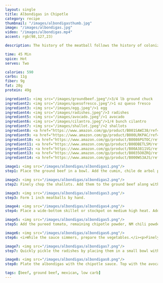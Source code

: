 ```yaml
---
layout: single
title: Albondigas in Chipotle
category: recipe
thumbnail: "/images/albondigasthumb.jpg"
image: "/images/albondigas.jpg"
video: "/images/albondigas.mp4"
accent: rgb(98,127,23)

description: The history of the meatball follows the history of colonization and migration. The earliest meatball recipes can be traced to Imperial Rome. Beef, chicken, peacock, rabbit or pork were finely chopped and combined with moist bread and spices and rolled into balls. These tender balls of meat were cooked in boiling salt water, which is the same method used in Germany & Poland today.<p> Although the origin of the meatball may come from Imperial Rome, the Arabs are responsible for the name. Since the 8th century, Arabic countries (specifically Morocco, Lebanon, Syria, and Palestine) have conquered, ruled, and left their mark upon Spanish culture. The Arabs brought their <i>al-bunduqa</i>, a spiced meatball bound with eggs and pan fried in oil. By the 12th century, the <i>al-bunduqa</i> is adopted as the <i>albondiga</i> and consumed by Spaniards of all social classes. </p> <p> As the albondiga is incorporated into Spanish culture, the recipes become more complex with the addition of fresh herbs, dried chiles, and thick sauces. As the Spaniards conquered new countries, the albondiga became part of their respective cuisines. </p> <p> Our Albondiga recipe comes from Mexico. These spice-kissed beef meatballs are browned until crisp and then cooked in a chipotle tomato sauce. The smoky, spicy sauce is then topped with creamy avocados, pickled radishes, queso fresco and cilantro. </p>

time: 45 Min
spice: Hot
serves: Two

calories: 590
carbs: 11g
fiber: 9g
fat: 28g
protein: 49g

ingredient1: <img src="/images/groundbeef.jpeg"/>3/4 lb ground chuck
ingredient2: <img src="/images/quesofresco.jpeg"/>1 oz queso fresco
ingredient3: <img src="/images/egg.jpeg"/>1 egg
ingredient4: <img src="/images/radishes.jpeg"/>3 radishes
ingredient5: <img src="/images/avocado.jpeg"/>1 avocado
ingredient6: <img src="/images/cilantro.jpeg"/>1/4 bunch cilantro
ingredient7: <img src="/images/shallot.jpeg"/>2 shallots
ingredient8: <a href="https://www.amazon.com/gp/product/B001SAWI38/ref=as_li_qf_sp_asin_il_tl?ie=UTF8&tag=cilalime-20&camp=1789&creative=9325&linkCode=as2&creativeASIN=B001SAWI38&linkId=f50a9f64e07d6fe1dfa9c524415c9b72"><img src="/images/tomatopuree.jpeg"/>1 cup tomato puree</a>
ingredient9: <a href="https://www.amazon.com/gp/product/B000LRKPAC/ref=as_li_qf_sp_asin_il_tl?ie=UTF8&tag=cilalime-20&camp=1789&creative=9325&linkCode=as2&creativeASIN=B000LRKPAC&linkId=9f43b3d2ff96a2f6c8771dce441f2084"><img src="/images/whitewinevinegar.jpeg"/>1/4 cup white wine vinegar</a>
ingredient10: <a href="https://www.amazon.com/gp/product/B0086PGTOC/ref=as_li_qf_sp_asin_il_tl?ie=UTF8&tag=cilalime-20&camp=1789&creative=9325&linkCode=as2&creativeASIN=B0086PGTOC&linkId=865c1e77ae03f6c46059ff0763fc683d"><img src="/images/panko.jpeg"/>1/4 cup panko breadcrumbs</a>
ingredient11: <a href="https://www.amazon.com/gp/product/B00DBETL5M/ref=as_li_qf_sp_asin_il_tl?ie=UTF8&tag=cilalime-20&camp=1789&creative=9325&linkCode=as2&creativeASIN=B00DBETL5M&linkId=06994a432365b52df033e059887aa858"><img src="/images/groundchipotle.jpeg"/>1 1/2 tsp ground chipotle</a>
ingredient12: <a href="https://www.amazon.com/gp/product/B00A3811VG/ref=as_li_qf_sp_asin_il_tl?ie=UTF8&tag=cilalime-20&camp=1789&creative=9325&linkCode=as2&creativeASIN=B00A3811VG&linkId=f28f3c9922f716503875538a24d95a8d"><img src="/images/groundnmchili.jpeg"/>1 tsp ground New Mexico chili</a>
ingredient13: <a href="https://www.amazon.com/gp/product/B0035O0ZRQ/ref=as_li_qf_sp_asin_il_tl?ie=UTF8&tag=cilalime-20&camp=1789&creative=9325&linkCode=as2&creativeASIN=B0035O0ZRQ&linkId=4961647e23e075d146cf7f43b0f39ddb"><img src="/images/groundchilidearbol.jpeg"/>1/2 tsp ground cili de arbol</a>
ingredient14: <a href="https://www.amazon.com/gp/product/B000WS3AJS/ref=as_li_qf_sp_asin_il_tl?ie=UTF8&tag=cilalime-20&camp=1789&creative=9325&linkCode=as2&creativeASIN=B000WS3AJS&linkId=aa8d30379d619c30d128866d707db320"><img src="/images/groundcumin.jpeg"/>1/2 tsp ground cumin</a>

image1: <img src="/images/albondigas/albondigas1.png"/>
step1: Place the ground beef in a bowl. Add the cumin, chile de arbol powder, 1/2 tsp chipotle powder, and 1/4 tsp of salt. Mix.

image2: <img src="/images/albondigas/albondigas2.png"/>
step2: Finely chop the shallots. Add them to the ground beef along with the panko breadcrumbs. Break the egg into the bowl and mix.

image3: <img src="/images/albondigas/albondigas3.png"/>
step3: Form 1 inch meatballs by hand.

image4: <img src="/images/albondigas/albondigas4.png"/>
step4: Place a wide-bottom skillet or stockpot on medium high heat. Add enough oil to coat the bottom of the pan. Once the oil is hot, add the meatballs. Brown the meatballs on each side for 2 minutes.<p><i> While meatballs don't technically have sides, it's important to make sure that they brown on the exterior.</i></p>

image5: <img src="/images/albondigas/albondigas5.png"/>
step5: Add the pureed tomato, remaining chipotle powder, NM chili powder, and 2 cups of water. Let the sauce simmer until reduced by half.

image6: <img src="/images/albondigas/albondigas6.png"/>
step6: <i>While the sauce simmers, prepare the vegetables.</i><p>Finely slice the radishes, slice the avocados, and remove the cilantro leaves from their stems.</p>

image7: <img src="/images/albondigas/albondigas7.png"/>
step7: Quickly pickle the radishes by placing them in a small bowl with the white wine vinegar.

image8: <img src="/images/albondigas/albondigas8.png"/>
step8: Plate the albondigas with the chipotle sauce. Top with the avocado, cilantro and pickled radishes. Crumble the queso fresco over the plate.

tags: [beef, ground beef, mexican, low carb]
---
```

